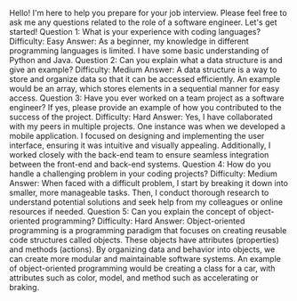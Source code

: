  Hello! I'm here to help you prepare for your job interview. Please feel free to ask me any questions related to the role of a software engineer. Let's get started!
Question 1: What is your experience with coding languages?
Difficulty: Easy
Answer: As a beginner, my knowledge in different programming languages is limited. I have some basic understanding of Python and Java.
Question 2: Can you explain what a data structure is and give an example?
Difficulty: Medium
Answer: A data structure is a way to store and organize data so that it can be accessed efficiently. An example would be an array, which stores elements in a sequential manner for easy access.
Question 3: Have you ever worked on a team project as a software engineer? If yes, please provide an example of how you contributed to the success of the project.
Difficulty: Hard
Answer: Yes, I have collaborated with my peers in multiple projects. One instance was when we developed a mobile application. I focused on designing and implementing the user interface, ensuring it was intuitive and visually appealing. Additionally, I worked closely with the back-end team to ensure seamless integration between the front-end and back-end systems.
Question 4: How do you handle a challenging problem in your coding projects?
Difficulty: Medium
Answer: When faced with a difficult problem, I start by breaking it down into smaller, more manageable tasks. Then, I conduct thorough research to understand potential solutions and seek help from my colleagues or online resources if needed.
Question 5: Can you explain the concept of object-oriented programming?
Difficulty: Hard
Answer: Object-oriented programming is a programming paradigm that focuses on creating reusable code structures called objects. These objects have attributes (properties) and methods (actions). By organizing data and behavior into objects, we can create more modular and maintainable software systems. An example of object-oriented programming would be creating a class for a car, with attributes such as color, model, and method such as accelerating or braking.


